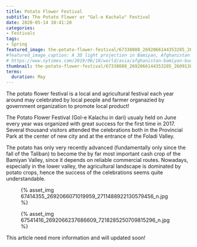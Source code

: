 ```yaml
---
title: Potato Flower Festival
subtitle: The Potato Flower or "Gol-e Kachalu" Festival
date: 2020-05-14 10:41:20
categories:
- Festivals
tags:
- Spring
featured_image: the-potato-flower-festival/67338088_2692066144353285_2609138657465991168_n.jpg
#featured_image_caption: A 3D light projection in Bamiyan, Afghanistan - Jim Huylebroek for The New York Times
# https://www.nytimes.com/2019/06/18/world/asia/afghanistan-bamiyan-buddhas.html
thumbnail: the-potato-flower-festival/67338088_2692066144353285_2609138657465991168_n.jpg
terms:
  duration: May
---
```

The potato flower festival is a local and agricultural festival each year around may celebrated by local people and farmer organazied by government organization to promote local product!

The Potato Flower Festival (Gol-e Kalachu in dari) usualy held on June every year was organized with great success for the first time in 2017. Several thousand visitors attended the celebrations both in the Provincial Park at the center of new city and at the entrance of the Foladi Valley.

The potato has only very recently advanced (fundamentally only since the fall of the Taliban) to become the by far most important cash crop of the Bamiyan Valley, since it depends on reliable commercial routes. Nowadays, especially in the lower valley, the agricultural landscape is dominated by potato crops, hence the success of the celebrations seems quite understandable.

<figure class=medium>
{% asset_img 67414355_2692066071019959_2711488922130579456_n.jpg %}
</figure>

<figure class=medium>
{% asset_img 67541416_2692066237686609_7218285250709815296_n.jpg %}
</figure>

This article need more information and will updated soon!